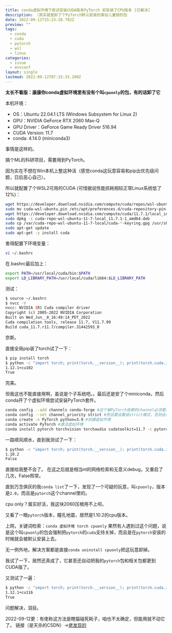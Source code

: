 ```yaml
---
title: conda虚拟环境下尝试安装CUDA版本PyTorch 却安装了CPU版本 [已解决]
description: （其实就是卸了个PyTorch默认安装的类似儿童锁的包
date: 2022-09-11T15:23:28.792Z
preview: ""
tags:
  - conda
  - cuda
  - pytorch
  - wsl
  - linux
categories:
  - issue
  - envconf
layout: single
lastmod: 2022-09-12T07:15:33.200Z
---
```


**太长不看版：康康你conda虚拟环境里有没有个叫`cpuonly`的包，有的话卸了它**

本机环境：

+ OS：Ubuntu 22.04.1 LTS (Windows Subsystem for Linux 2)
+ GPU：NVIDIA GeForce RTX 2060 Max-Q
+ GPU Driver：GeForce Game Ready Driver 516.94
+ CUDA Version: 11.7
+ conda: 4.14.0 (miniconda3)

事情是这样的。

搞个ML的科研项目，需要用到PyTorch。

因为实在不想在Win本机上整这种活（感觉conda这玩意容易和pip出优先级问题，日后恶心自己）。

所以就配置了个WSL2可用的CUDA (可惜据说性能损耗相较正常Linux系统低了12%)：

```bash
wget https://developer.download.nvidia.com/compute/cuda/repos/wsl-ubuntu/x86_64/cuda-wsl-ubuntu.pin
sudo mv cuda-wsl-ubuntu.pin /etc/apt/preferences.d/cuda-repository-pin-600
wget https://developer.download.nvidia.com/compute/cuda/11.7.1/local_installers/cuda-repo-wsl-ubuntu-11-7-local_11.7.1-1_amd64.deb
sudo dpkg -i cuda-repo-wsl-ubuntu-11-7-local_11.7.1-1_amd64.deb
sudo cp /var/cuda-repo-wsl-ubuntu-11-7-local/cuda-*-keyring.gpg /usr/share/keyrings/
sudo apt-get update
sudo apt-get -y install cuda
```

害得配置下环境变量：

```bash
vi ~/.bashrc
```

在.bashrc最后加上：

```bash
export PATH=/usr/local/cuda/bin:$PATH
export LD_LIBRARY_PATH=/usr/local/cuda/lib64:$LD_LIBRARY_PATH
```

测试：

```bash
$ source ~/.bashrc
$ nvcc -V
nvcc: NVIDIA (R) Cuda compiler driver
Copyright (c) 2005-2022 NVIDIA Corporation
Built on Wed_Jun__8_16:49:14_PDT_2022
Cuda compilation tools, release 11.7, V11.7.99
Build cuda_11.7.r11.7/compiler.31442593_0
```

奈斯。

直接全局pip装了torch试了一下：

```bash
$ pip install torch
$ python -c "import torch; print(torch.__version__); print(torch.cuda.is_available())"
1.12.1+cu102
True
```

完美。

但我这也不能直接用啊，虽说是个子系统吧。。最后还是安了个miniconda，然后conda开了个虚拟环境尝试安装PyTorch套件。

```bash
conda config --add channels conda-forge #这个被PyTorch依赖的channel必须要先加上
conda config --set channel_priority strict #而且要设置成strict模式，否则会优先从默认channel里找，找不到才会去conda-forge里找
conda create -n PyTorch python=3.9 #创建虚拟环境
conda activate PyTorch #激活虚拟环境
conda install pytorch torchvision torchaudio cudatoolkit=11.7 -c pytorch -c conda-forge #安装PyTorch
```

一路顺风顺水，直到我测试了一下：

```bash
$ python -c "import torch; print(torch.__version__); print(torch.cuda.is_available())"
1.10.2
False
```

直接给我整不会了。
在这之后就是相当nt的网络检索和无意义debug，又重启了几次，False照常。

直到万念俱灰的我`conda list`了一下，发现了一个可疑的玩意，叫`cpuonly`，版本是`2.0`，而且是`pytorch`这个channel里的。

cpu only？属实好活，我这块2060压根用不上呗。

又看了一眼`pytorch`版本，瞳孔地震，居然是1.10.2的cpu版本。

上网，关键词检索：`conda 虚拟环境 torch cpuonly` 果然有人遇到过这个问题，说是这个叫`cpuonly`的包会强制把`pytorch`的`cuda`支持关掉，而且是在`pytorch`安装的时候就会被默认安装上去。

无一例外地，解决方案都是直接`conda uninstall cpuonly`把这玩意卸掉。

我试了一下，居然还真成了，它甚至还自动把我的`pytorch`包和相关包都更到CUDA版了。

又测试了一遍：

```bash
$ python -c "import torch; print(torch.__version__); print(torch.cuda.is_available())"
1.12.1+cu116
True
```

问题解决，泪目。

2022-09-12更：有佬称这方法是瞎猫碰死耗子，咱也不太确定，但能用就不动它了。
链接（是天杀的CSDN）→[佬发现的](https://windses.blog.csdn.net/article/details/125910538)

